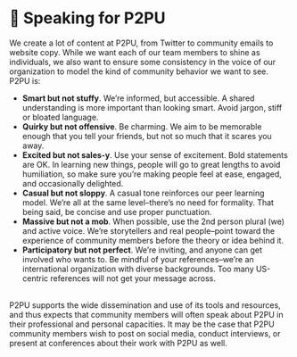 # 📣 Speaking for P2PU

We create a lot of content at P2PU, from Twitter to community emails to website copy. While we want each of our team members to shine as individuals, we also want to ensure some consistency in the voice of our organization to model the kind of community behavior we want to see. P2PU is:

* **Smart but not stuffy**. We’re informed, but accessible. A shared understanding is more important than looking smart. Avoid jargon, stiff or bloated language.
* **Quirky but not offensive**. Be charming. We aim to be memorable enough that you tell your friends, but not so much that it scares you away.
* **Excited but not sales-y**. Use your sense of excitement. Bold statements are OK. In learning new things, people will go to great lengths to avoid humiliation, so make sure you’re making people feel at ease, engaged, and occasionally delighted.
* **Casual but not sloppy**. A casual tone reinforces our peer learning model. We’re all at the same level–there’s no need for formality. That being said, be concise and use proper punctuation.
* **Massive but not a mob**. When possible, use the 2nd person plural (we) and active voice. We’re storytellers and real people–point toward the experience of community members before the theory or idea behind it.
* **Participatory but not perfect**. We’re inviting, and anyone can get involved who wants to. Be mindful of your references–we’re an international organization with diverse backgrounds. Too many US-centric references will not get your message across.

\
P2PU supports the wide dissemination and use of its tools and resources, and thus expects that community members will often speak about P2PU in their professional and personal capacities. It may be the case that P2PU community members wish to post on social media, conduct interviews, or present at conferences about their work with P2PU as well.
